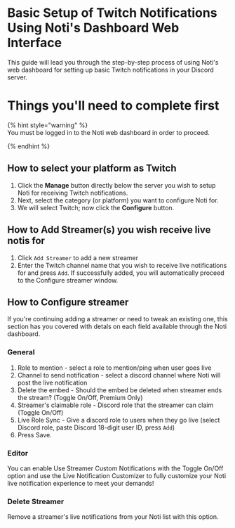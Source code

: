 # Basic Setup of Twitch Notifications Using Noti's Dashboard Web Interface

This guide will lead you through the step-by-step process of using Noti's web dashboard for setting up basic Twitch notifications in your Discord server.

# Things you'll need to complete first

{% hint style="warning" %} \
You must be logged in to the Noti web dashboard in order to proceed.
<!--You will need to have already completed the [Web Dashboard: Basics & Logging In](dashboard.md) steps before proceeding.-->
{% endhint %}

## How to select your platform as Twitch

1. Click the **Manage** button directly below the server you wish to setup Noti for receiving Twitch notifications.
2. Next, select the category (or platform) you want to configure Noti for.
3. We will select Twitch; now click the **Configure** button.

## How to Add Streamer(s) you wish receive live notis for

1. Click `Add Streamer` to add a new streamer
2. Enter the Twitch channel name that you wish to receive live notifications for and press `Add`. If successfully added, you will automatically proceed to the Configure streamer window.

## How to Configure streamer

If you're continuing adding a streamer or need to tweak an existing one, this section has you covered with detals on each field available through the Noti dashboard.

### General
  1. Role to mention - select a role to mention/ping when user goes live
  2. Channel to send notification - select a discord channel where Noti will post the live notification
  3. Delete the embed - Should the embed be deleted when streamer ends the stream? (Toggle On/Off, Premium Only)
  4. Streamer's claimable role - Discord role that the streamer can claim (Toggle On/Off)
  5. Live Role Sync - Give a discord role to users when they go live (select Discord role, paste Discord 18-digit user ID, press `Add`)
  6. Press Save.

### Editor
  You can enable Use Streamer Custom Notifications with the Toggle On/Off option and use the Live Notification Customizer to fully customize your Noti live notification experience to meet your demands!

### Delete Streamer
  Remove a streamer's live notifications from your Noti list with this option.
